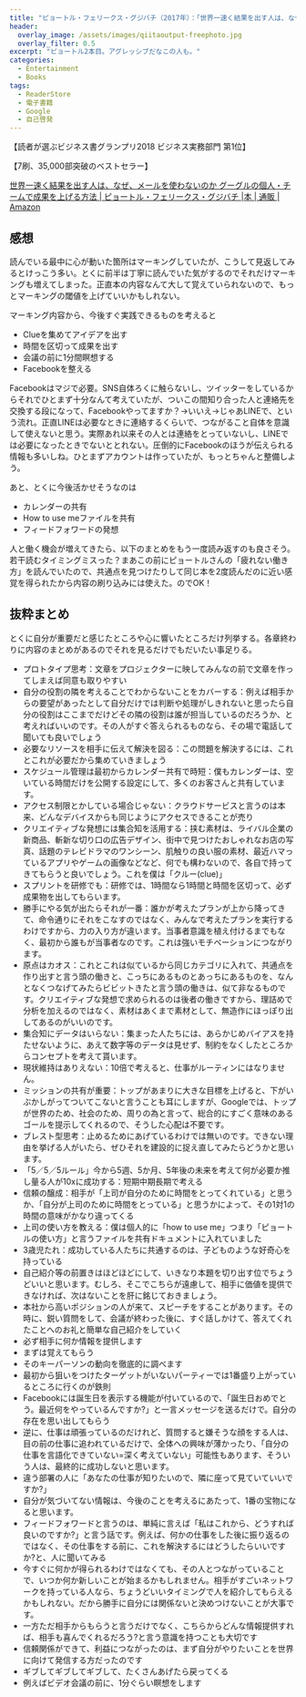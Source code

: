```yaml
---
title: "ピョートル・フェリークス・グジバチ（2017年）：「世界一速く結果を出す人は、なぜ、メールを使わないのか グーグルの個人・チームで成果を上げる方法」を読了"
header:
  overlay_image: /assets/images/qiitaoutput-freephoto.jpg
  overlay_filter: 0.5
excerpt: "ピョートル2本目。アグレッシブだなこの人も。"
categories:
  - Entertainment
  - Books
tags:
  - ReaderStore
  - 電子書籍
  - Google
  - 自己啓発
---
```


【読者が選ぶビジネス書グランプリ2018 ビジネス実務部門 第1位】

【7刷、35,000部突破のベストセラー】

[世界一速く結果を出す人は、なぜ、メールを使わないのか グーグルの個人・チームで成果を上げる方法 \| ピョートル・フェリークス・グジバチ \|本 \| 通販 \| Amazon](https://www.amazon.co.jp/%E4%B8%96%E7%95%8C%E4%B8%80%E9%80%9F%E3%81%8F%E7%B5%90%E6%9E%9C%E3%82%92%E5%87%BA%E3%81%99%E4%BA%BA%E3%81%AF%E3%80%81%E3%81%AA%E3%81%9C%E3%80%81%E3%83%A1%E3%83%BC%E3%83%AB%E3%82%92%E4%BD%BF%E3%82%8F%E3%81%AA%E3%81%84%E3%81%AE%E3%81%8B-%E3%82%B0%E3%83%BC%E3%82%B0%E3%83%AB%E3%81%AE%E5%80%8B%E4%BA%BA%E3%83%BB%E3%83%81%E3%83%BC%E3%83%A0%E3%81%A7%E6%88%90%E6%9E%9C%E3%82%92%E4%B8%8A%E3%81%92%E3%82%8B%E6%96%B9%E6%B3%95-%E3%83%94%E3%83%A7%E3%83%BC%E3%83%88%E3%83%AB%E3%83%BB%E3%83%95%E3%82%A7%E3%83%AA%E3%83%BC%E3%82%AF%E3%82%B9%E3%83%BB%E3%82%B0%E3%82%B8%E3%83%90%E3%83%81/dp/4797388382)

## 感想

読んでいる最中に心が動いた箇所はマーキングしていたが、こうして見返してみるとけっこう多い。とくに前半は丁寧に読んでいた気がするのでそれだけマーキングも増えてしまった。正直本の内容なんて大して覚えていられないので、もっとマーキングの閾値を上げていいかもしれない。

マーキング内容から、今後すぐ実践できるものを考えると

- Clueを集めてアイデアを出す
- 時間を区切って成果を出す
- 会議の前に1分間瞑想する
- Facebookを整える

Facebookはマジで必要。SNS自体ろくに触らないし、ツイッターをしているからそれでひとまず十分なんて考えていたが、ついこの間知り合った人と連絡先を交換する段になって、Facebookやってますか？→いいえ→じゃあLINEで、という流れ。正直LINEは必要なときに連絡するくらいで、つながること自体を意識して使えないと思う。実際あれ以来その人とは連絡をとっていないし、LINEでは必要になったときでないととれない。圧倒的にFacebookのほうが伝えられる情報も多いしね。ひとまずアカウントは作っていたが、もっとちゃんと整備しよう。

あと、とくに今後活かせそうなのは

- カレンダーの共有
- How to use meファイルを共有
- フィードフォワードの発想

人と働く機会が増えてきたら、以下のまとめをもう一度読み返すのも良さそう。若干読むタイミングミスった？まあこの前にピョートルさんの「疲れない働き方」を読んでいたので、共通点を見つけたりして同じ本を2度読んだのに近い感覚を得られたから内容の刷り込みには使えた。のでOK！

## 抜粋まとめ

とくに自分が重要だと感じたところや心に響いたところだけ列挙する。各章終わりに内容のまとめがあるのでそれを見るだけでもだいたい事足りる。

- プロトタイプ思考：文章をプロジェクターに映してみんなの前で文章を作ってしまえば同意も取りやすい
- 自分の役割の隣を考えることでわからないことをカバーする：例えば相手からの要望があったとして自分だけでは判断や処理がしきれないと思ったら自分の役割はここまでだけどその隣の役割は誰が担当しているのだろうか、と考えればいいのです。その人がすぐ答えられるものなら、その場で電話して聞いても良いでしょう
- 必要なリソースを相手に伝えて解決を図る：この問題を解決するには、これとこれが必要だから集めていきましょう
- スケジュール管理は最初からカレンダー共有で時短：僕もカレンダーは、空いている時間だけを公開する設定にして、多くのお客さんと共有しています。
- アクセス制限とかしている場合じゃない：クラウドサービスと言うのは本来、どんなデバイスからも同じようにアクセスできることが売り
- クリエイティブな発想には集合知を活用する：挟む素材は、ライバル企業の新商品、斬新な切り口の広告デザイン、街中で見つけたおしゃれなお店の写真、話題のテレビドラマのワンシーン、肌触りの良い服の素材、最近ハマっているアプリやゲームの画像などなど、何でも構わないので、各自で持ってきてもらうと良いでしょう。これを僕は「クルー(clue)」
- スプリントを研修でも：研修では、1時間なら1時間と時間を区切って、必ず成果物を出してもらいます。
- 勝手にやる気が出たらそれが一番：誰かが考えたプランが上から降ってきて、命令通りにそれをこなすのではなく、みんなで考えたプランを実行するわけですから、力の入り方が違います。当事者意識を植え付けるまでもなく、最初から誰もが当事者なのです。これは強いモチベーションにつながります。
- 原点はカオス：これとこれは似ているから同じカテゴリに入れて、共通点を作り出すと言う頭の働きと、こっちにあるものとあっちにあるものを、なんとなくつなげてみたらビビットきたと言う頭の働きは、似て非なるものです。クリエイティブな発想で求められるのは後者の働きですから、理詰めで分析を加えるのではなく、素材はあくまで素材として、無造作にほっぽり出してあるのがいいのです。
- 集合知にデータはいらない：集まった人たちには、あらかじめバイアスを持たせないように、あえて数字等のデータは見せず、制約をなくしたところからコンセプトを考えて貰います。
- 現状維持はありえない：10倍で考えると、仕事がルーティンにはなりません。
- ミッションの共有が重要：トップがあまりに大きな目標を上げると、下がいぶかしがってついてこないと言うことも耳にしますが、Googleでは、トップが世界のため、社会のため、周りの為と言って、総合的にすごく意味のあるゴールを提示してくれるので、そうした心配は不要です。
- ブレスト型思考：止めるためにあげているわけでは無いのです。できない理由を挙げる人がいたら、ぜひそれを建設的に捉え直してみたらどうかと思います。
- 「5／5／5ルール」今から5週、5か月、5年後の未来を考えて何が必要か推し量る人が10xに成功する：短期中期長期で考える
- 信頼の醸成：相手が「上司が自分のために時間をとってくれている」と思うか、「自分が上司のために時間をとっている」と思うかによって、その1対1の時間の意味がかなり違ってくる
- 上司の使い方を教える：僕は個人的に「how to use me」つまり「ピョートルの使い方」と言うファイルを共有ドキュメントに入れていました
- 3歳児たれ：成功している人たちに共通するのは、子どものような好奇心を持っている
- 自己紹介等の前置きはほどほどにして、いきなり本題を切り出す位でちょうどいいと思います。むしろ、そこでこちらが遠慮して、相手に価値を提供できなければ、次はないことを肝に銘じておきましょう。
- 本社から高いポジションの人が来て、スピーチをすることがあります。その時に、鋭い質問をして、会議が終わった後に、すぐ話しかけて、答えてくれたことへのお礼と簡単な自己紹介をしていく
- 必ず相手に何か情報を提供します
- まずは覚えてもらう
- そのキーパーソンの動向を徹底的に調べます
- 最初から狙いをつけたターゲットがいないパーティーでは1番盛り上がっているところに行くのが鉄則
- Facebookには誕生日を表示する機能が付いているので、「誕生日おめでとう。最近何をやっているんですか?」と一言メッセージを送るだけで。自分の存在を思い出してもらう
- 逆に、仕事は頑張っているのだけれど、質問すると嫌そうな顔をする人は、目の前の仕事に追われているだけで、全体への興味が薄かったり、「自分の仕事を言語化できていない=深く考えていない」可能性もあります、そういう人は、最終的に成功しないと思います。
- 違う部署の人に「あなたの仕事が知りたいので、隣に座って見ていていいですか?」
- 自分が気づいてない情報は、今後のことを考えるにあたって、1番の宝物になると思います。
- フィードフォワードと言うのは、単純に言えば「私はこれから、どうすれば良いのですか?」と言う話です。例えば、何かの仕事をした後に振り返るのではなく、その仕事をする前に、これを解決するにはどうしたらいいですか?と、人に聞いてみる
- 今すぐに何かが得られるわけではなくても、その人とつながっていることで、いつか何か新しいことが始まるかもしれません。相手がすごいネットワークを持っている人なら、ちょうどいいタイミングで人を紹介してもらえるかもしれない。だから勝手に自分には関係ないと決めつけないことが大事です。
- 一方ただ相手からもらうと言うだけでなく、こちらからどんな情報提供すれば、相手も喜んでくれるだろう?と言う意識を持つことも大切です
- 信頼関係ができて、利益につながったのは、まず自分がやりたいことを世界に向けて発信する方だったのです
- ギブしてギブしてギブして、たくさんあげたら戻ってくる
- 例えばビデオ会議の前に、1分ぐらい瞑想をします
